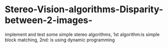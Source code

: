 # Stereo-Vision-algorithms-Disparity-between-2-images-
implement and test some simple stereo algorithms, 
1st algorithm:is simple block matching, 
2nd: is using dynamic programming
